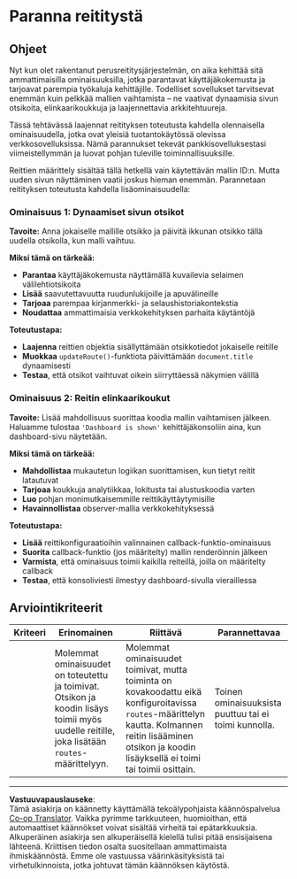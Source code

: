 <!--
CO_OP_TRANSLATOR_METADATA:
{
  "original_hash": "df0dcecddcd28ea8cbf6ede0ad57d673",
  "translation_date": "2025-10-23T00:35:48+00:00",
  "source_file": "7-bank-project/1-template-route/assignment.md",
  "language_code": "fi"
}
-->
# Paranna reititystä

## Ohjeet

Nyt kun olet rakentanut perusreititysjärjestelmän, on aika kehittää sitä ammattimaisilla ominaisuuksilla, jotka parantavat käyttäjäkokemusta ja tarjoavat parempia työkaluja kehittäjille. Todelliset sovellukset tarvitsevat enemmän kuin pelkkää mallien vaihtamista – ne vaativat dynaamisia sivun otsikoita, elinkaarikoukkuja ja laajennettavia arkkitehtuureja.

Tässä tehtävässä laajennat reitityksen toteutusta kahdella olennaisella ominaisuudella, jotka ovat yleisiä tuotantokäytössä olevissa verkkosovelluksissa. Nämä parannukset tekevät pankkisovelluksestasi viimeistellymmän ja luovat pohjan tuleville toiminnallisuuksille.

Reittien määrittely sisältää tällä hetkellä vain käytettävän mallin ID:n. Mutta uuden sivun näyttäminen vaatii joskus hieman enemmän. Parannetaan reitityksen toteutusta kahdella lisäominaisuudella:

### Ominaisuus 1: Dynaamiset sivun otsikot
**Tavoite:** Anna jokaiselle mallille otsikko ja päivitä ikkunan otsikko tällä uudella otsikolla, kun malli vaihtuu.

**Miksi tämä on tärkeää:**
- **Parantaa** käyttäjäkokemusta näyttämällä kuvailevia selaimen välilehtiotsikoita
- **Lisää** saavutettavuutta ruudunlukijoille ja apuvälineille  
- **Tarjoaa** parempaa kirjanmerkki- ja selaushistoriakontekstia
- **Noudattaa** ammattimaisia verkkokehityksen parhaita käytäntöjä

**Toteutustapa:**
- **Laajenna** reittien objektia sisällyttämään otsikkotiedot jokaiselle reitille
- **Muokkaa** `updateRoute()`-funktiota päivittämään `document.title` dynaamisesti
- **Testaa**, että otsikot vaihtuvat oikein siirryttäessä näkymien välillä

### Ominaisuus 2: Reitin elinkaarikoukut  
**Tavoite:** Lisää mahdollisuus suorittaa koodia mallin vaihtamisen jälkeen. Haluamme tulostaa `'Dashboard is shown'` kehittäjäkonsoliin aina, kun dashboard-sivu näytetään.

**Miksi tämä on tärkeää:**
- **Mahdollistaa** mukautetun logiikan suorittamisen, kun tietyt reitit latautuvat
- **Tarjoaa** koukkuja analytiikkaa, lokitusta tai alustuskoodia varten
- **Luo** pohjan monimutkaisemmille reittikäyttäytymisille
- **Havainnollistaa** observer-mallia verkkokehityksessä

**Toteutustapa:**
- **Lisää** reittikonfiguraatioihin valinnainen callback-funktio-ominaisuus
- **Suorita** callback-funktio (jos määritelty) mallin renderöinnin jälkeen
- **Varmista**, että ominaisuus toimii kaikilla reiteillä, joilla on määritelty callback
- **Testaa**, että konsoliviesti ilmestyy dashboard-sivulla vieraillessa

## Arviointikriteerit

| Kriteeri | Erinomainen                                                                                                                          | Riittävä                                                                                                                                                                                  | Parannettavaa                                       |
| -------- | ---------------------------------------------------------------------------------------------------------------------------------- | ----------------------------------------------------------------------------------------------------------------------------------------------------------------------------------------- | ------------------------------------------------------- |
|          | Molemmat ominaisuudet on toteutettu ja toimivat. Otsikon ja koodin lisäys toimii myös uudelle reitille, joka lisätään `routes`-määrittelyyn. | Molemmat ominaisuudet toimivat, mutta toiminta on kovakoodattu eikä konfiguroitavissa `routes`-määrittelyn kautta. Kolmannen reitin lisääminen otsikon ja koodin lisäyksellä ei toimi tai toimii osittain. | Toinen ominaisuuksista puuttuu tai ei toimi kunnolla. |

---

**Vastuuvapauslauseke**:  
Tämä asiakirja on käännetty käyttämällä tekoälypohjaista käännöspalvelua [Co-op Translator](https://github.com/Azure/co-op-translator). Vaikka pyrimme tarkkuuteen, huomioithan, että automaattiset käännökset voivat sisältää virheitä tai epätarkkuuksia. Alkuperäinen asiakirja sen alkuperäisellä kielellä tulisi pitää ensisijaisena lähteenä. Kriittisen tiedon osalta suositellaan ammattimaista ihmiskäännöstä. Emme ole vastuussa väärinkäsityksistä tai virhetulkinnoista, jotka johtuvat tämän käännöksen käytöstä.